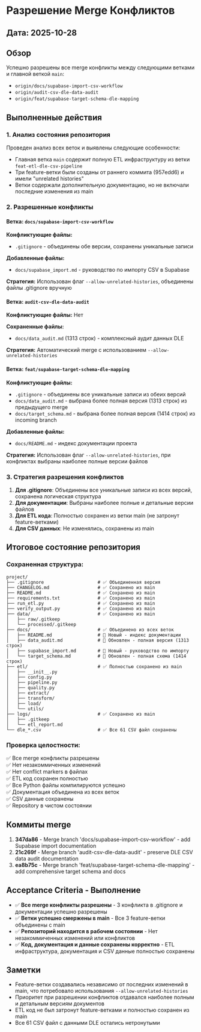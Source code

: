 # Разрешение Merge Конфликтов

## Дата: 2025-10-28

## Обзор

Успешно разрешены все merge конфликты между следующими ветками и главной веткой `main`:
- `origin/docs/supabase-import-csv-workflow`
- `origin/audit-csv-dle-data-audit`
- `origin/feat/supabase-target-schema-dle-mapping`

## Выполненные действия

### 1. Анализ состояния репозитория

Проведен анализ всех веток и выявлены следующие особенности:
- Главная ветка `main` содержит полную ETL инфраструктуру из ветки `feat-etl-dle-csv-pipeline`
- Три feature-ветки были созданы от раннего коммита (957edd6) и имели "unrelated histories"
- Ветки содержали дополнительную документацию, но не включали последние изменения из main

### 2. Разрешенные конфликты

#### Ветка: `docs/supabase-import-csv-workflow`
**Конфликтующие файлы:**
- `.gitignore` - объединены обе версии, сохранены уникальные записи

**Добавленные файлы:**
- `docs/supabase_import.md` - руководство по импорту CSV в Supabase

**Стратегия:** Использован флаг `--allow-unrelated-histories`, объединены файлы .gitignore вручную

#### Ветка: `audit-csv-dle-data-audit`
**Конфликтующие файлы:** Нет

**Сохраненные файлы:**
- `docs/data_audit.md` (1313 строк) - комплексный аудит данных DLE

**Стратегия:** Автоматический merge с использованием `--allow-unrelated-histories`

#### Ветка: `feat/supabase-target-schema-dle-mapping`
**Конфликтующие файлы:**
- `.gitignore` - объединены все уникальные записи из обеих версий
- `docs/data_audit.md` - выбрана более полная версия (1313 строк) из предыдущего merge
- `docs/target_schema.md` - выбрана более полная версия (1414 строк) из incoming branch

**Добавленные файлы:**
- `docs/README.md` - индекс документации проекта

**Стратегия:** Использован флаг `--allow-unrelated-histories`, при конфликтах выбраны наиболее полные версии файлов

### 3. Стратегия разрешения конфликтов

1. **Для .gitignore**: Объединены все уникальные записи из всех версий, сохранена логическая структура
2. **Для документации**: Выбраны наиболее полные и детальные версии файлов
3. **Для ETL кода**: Полностью сохранен из ветки main (не затронут feature-ветками)
4. **Для CSV данных**: Не изменялись, сохранены из main

## Итоговое состояние репозитория

### Сохраненная структура:

```
project/
├── .gitignore                    # ✅ Объединенная версия
├── CHANGELOG.md                  # ✅ Сохранено из main
├── README.md                     # ✅ Сохранено из main
├── requirements.txt              # ✅ Сохранено из main
├── run_etl.py                    # ✅ Сохранено из main
├── verify_output.py              # ✅ Сохранено из main
├── data/                         # ✅ Сохранено из main
│   ├── raw/.gitkeep
│   └── processed/.gitkeep
├── docs/                         # ✅ Объединено из всех веток
│   ├── README.md                 # 📄 Новый - индекс документации
│   ├── data_audit.md             # 📄 Обновлен - полная версия (1313 строк)
│   ├── supabase_import.md        # 📄 Новый - руководство по импорту
│   └── target_schema.md          # 📄 Обновлен - полная схема (1414 строк)
├── etl/                          # ✅ Полностью сохранено из main
│   ├── __init__.py
│   ├── config.py
│   ├── pipeline.py
│   ├── quality.py
│   ├── extract/
│   ├── transform/
│   ├── load/
│   └── utils/
├── logs/                         # ✅ Сохранено из main
│   ├── .gitkeep
│   └── etl_report.md
└── dle_*.csv                     # ✅ Все 61 CSV файл сохранены
```

### Проверка целостности:

✅ Все merge конфликты разрешены  
✅ Нет незакоммиченных изменений  
✅ Нет conflict markers в файлах  
✅ ETL код сохранен полностью  
✅ Все Python файлы компилируются успешно  
✅ Документация объединена из всех веток  
✅ CSV данные сохранены  
✅ Repository в чистом состоянии  

## Коммиты merge

1. **347da86** - Merge branch 'docs/supabase-import-csv-workflow' - add Supabase import documentation
2. **21c269f** - Merge branch 'audit-csv-dle-data-audit' - preserve DLE CSV data audit documentation
3. **ea8b75c** - Merge branch 'feat/supabase-target-schema-dle-mapping' - add comprehensive target schema and docs

## Acceptance Criteria - Выполнение

- ✅ **Все merge конфликты разрешены** - 3 конфликта в .gitignore и документации успешно разрешены
- ✅ **Ветки успешно смержены в main** - Все 3 feature-ветки объединены с main
- ✅ **Репозиторий находится в рабочем состоянии** - Нет незакоммиченных изменений или конфликтов
- ✅ **Код, документация и данные сохранены корректно** - ETL инфраструктура, документация и CSV данные полностью сохранены

## Заметки

- Feature-ветки создавались независимо от последних изменений в main, что потребовало использования `--allow-unrelated-histories`
- Приоритет при разрешении конфликтов отдавался наиболее полным и детальным версиям документов
- ETL код не был затронут feature-ветками и полностью сохранен из main
- Все 61 CSV файл с данными DLE остались нетронутыми
